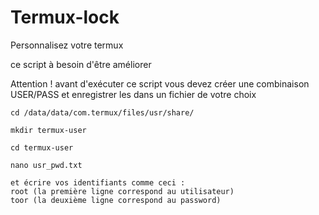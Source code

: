 # Termux-lock
Personnalisez votre termux 

ce script à besoin d'être améliorer

Attention !
    avant d'exécuter ce script vous devez créer une combinaison USER/PASS 
    et enregistrer les dans un fichier de votre choix 
    
    cd /data/data/com.termux/files/usr/share/
    
    mkdir termux-user
    
    cd termux-user
    
    nano usr_pwd.txt
    
    et écrire vos identifiants comme ceci :
    root (la première ligne correspond au utilisateur)
    toor (la deuxième ligne correspond au password)

